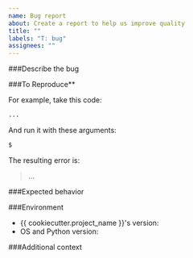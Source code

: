 ```yaml
---
name: Bug report  
about: Create a report to help us improve quality  
title: ""  
labels: "T: bug"  
assignees: ""  
---
```


<!--
Please make sure that the bug is not already fixed either in newer versions or the
current development version. To confirm this, you have two options:

1. Update {{ cookiecutter.pkg_name }} version if a newer release exists: `pip install -U {{ cookiecutter.pkg_name }}`
2. Or run _{{ cookiecutter.pkg_name }}_ on your machine:
   - create a new virtualenv (make sure it's the same Python version);
   - clone this repository;
   - run `pip install -e .[d]`;
   - run `pip install -r requirements.txt`
   - make sure it's sane by running `python -m pytest`; and
   - run `{{ cookiecutter.pkg_name }}` like you did last time.
-->

###Describe the bug

<!-- A clear and concise description of what the bug is. -->

###To Reproduce**

<!--
Minimal steps to reproduce the behavior with source code and {{ cookiecutter.pkg_name }}'s configuration.
-->

For example, take this code:

```python
...
```

And run it with these arguments:

```sh
$ 
```

The resulting error is:

>  ...

###Expected behavior

<!-- A clear and concise description of what you expected to happen. -->

###Environment

<!-- Please complete the following information: -->

- {{ cookiecutter.project_name }}'s version: <!-- e.g. [main] -->
- OS and Python version: <!-- e.g. [Linux/Python 3.7.4rc1] -->

###Additional context

<!-- Add any other context about the problem here. -->
